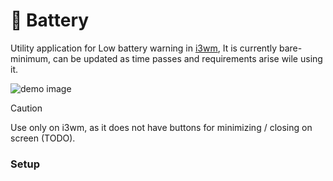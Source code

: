 # 🪫 Battery

Utility application for Low battery warning in [i3wm](https://i3wm.org/), It is currently bare-minimum, can be updated 
as time passes and requirements arise wile using it. 

![demo image](https://i.imgur.com/rRBnMey.png)

> [!CAUTION]
> Use only on i3wm, as it does not have buttons for minimizing / closing on screen (TODO).

### Setup